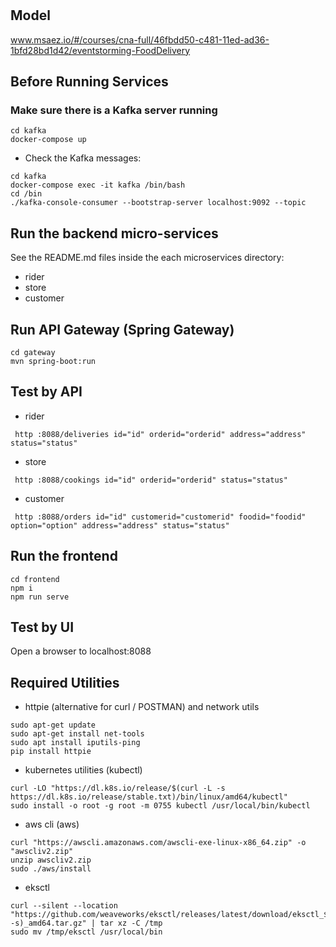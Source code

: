 # 

## Model
www.msaez.io/#/courses/cna-full/46fbdd50-c481-11ed-ad36-1bfd28bd1d42/eventstorming-FoodDelivery

## Before Running Services
### Make sure there is a Kafka server running
```
cd kafka
docker-compose up
```
- Check the Kafka messages:
```
cd kafka
docker-compose exec -it kafka /bin/bash
cd /bin
./kafka-console-consumer --bootstrap-server localhost:9092 --topic
```

## Run the backend micro-services
See the README.md files inside the each microservices directory:

- rider
- store
- customer


## Run API Gateway (Spring Gateway)
```
cd gateway
mvn spring-boot:run
```

## Test by API
- rider
```
 http :8088/deliveries id="id" orderid="orderid" address="address" status="status" 
```
- store
```
 http :8088/cookings id="id" orderid="orderid" status="status" 
```
- customer
```
 http :8088/orders id="id" customerid="customerid" foodid="foodid" option="option" address="address" status="status" 
```


## Run the frontend
```
cd frontend
npm i
npm run serve
```

## Test by UI
Open a browser to localhost:8088

## Required Utilities

- httpie (alternative for curl / POSTMAN) and network utils
```
sudo apt-get update
sudo apt-get install net-tools
sudo apt install iputils-ping
pip install httpie
```

- kubernetes utilities (kubectl)
```
curl -LO "https://dl.k8s.io/release/$(curl -L -s https://dl.k8s.io/release/stable.txt)/bin/linux/amd64/kubectl"
sudo install -o root -g root -m 0755 kubectl /usr/local/bin/kubectl
```

- aws cli (aws)
```
curl "https://awscli.amazonaws.com/awscli-exe-linux-x86_64.zip" -o "awscliv2.zip"
unzip awscliv2.zip
sudo ./aws/install
```

- eksctl 
```
curl --silent --location "https://github.com/weaveworks/eksctl/releases/latest/download/eksctl_$(uname -s)_amd64.tar.gz" | tar xz -C /tmp
sudo mv /tmp/eksctl /usr/local/bin
```

